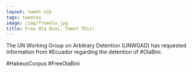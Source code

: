 ```yaml
---
layout: tweet.njk
tags: tweetes
image: /img/freeola.jpg
title: Free Ola Bini. Tweet This!
---
```

The UN Working Group on Arbitrary Detention (UNWGAD) has requested information from #Ecuador regarding the detention of #OlaBini.

#HabeusCorpus
#FreeOlaBini
